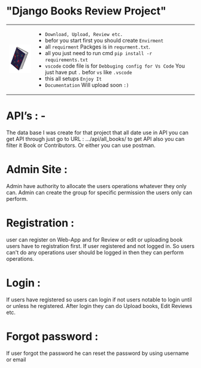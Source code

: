  # "Django Books Review Project" 
 
 <table>
 <td>
  
  <img src="header-img.png" width="105px;">
  
  </td>
  <td>
  
   - `Download, Upload, Review etc.`
   - befor you start first you should create `Envirment`
   - all `requirment` Packges is in `requrment.txt`.
   - all you just need to run cmd `pip install -r requirements.txt`
   - `vscode` code file is for `Debbuging config for Vs Code`
      You just have put `.` befor `vs` like `.vscode`
   - this all setups `Enjoy It`
   - `Documentation` Will upload soon `:)`
   
 </td>
</table>

# API’s : - 
The data base I was create for that project that all date use in API you can get API through just go to URL : …/api/all_books/
to get API also you can filter it Book or Contributors. Or either you can use postman. 

# Admin Site :
Admin have authority to allocate the users operations whatever they only can. Admin can create the group for specific permission the users only can perform. 

# Registration :
user can register on Web-App and for Review or edit or uploading book users have to registration first. If user
registered and not logged in. So users can't do any operations user should be logged in then they can perform
operations. 

# Login :
If users have registered so users can login if not users notable to login until or unless he registered. After login they can do Upload books, Edit Reviews etc. 

# Forgot password :
If user forgot the password he can reset the password by using username or email

